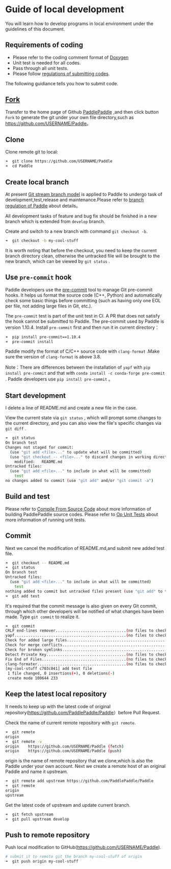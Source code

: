 # Guide of local development

You will learn how to develop programs in local environment under the guidelines of this document.

## Requirements of coding
- Please refer to the coding comment format of [Doxygen](http://www.doxygen.nl/)
- Unit test is needed for all codes.
- Pass through all unit tests.
- Please follow [regulations of submitting codes](./code_review_cn.html).

The following guidiance tells you how to submit code.
## [Fork](https://help.github.com/articles/fork-a-repo/)

Transfer to the home page of Github [PaddlePaddle](https://github.com/PaddlePaddle/Paddle) ,and then click button `Fork`  to generate the git under your own file directory,such as <https://github.com/USERNAME/Paddle>。

## Clone

Clone remote git to local:

```bash
➜  git clone https://github.com/USERNAME/Paddle
➜  cd Paddle
```


## Create local branch

At present [Git stream branch model](http://nvie.com/posts/a-successful-git-branching-model/)  is applied to Paddle to undergo task of development,test,release and maintenance.Please refer to [branch regulation of Paddle](https://github.com/PaddlePaddle/docs/blob/develop/docs/design/others/releasing_process.md) about details。

All development tasks of feature and bug fix should be finished in a new branch which is extended from `develop` branch.

Create and switch to a new branch with command `git checkout -b`.


```bash
➜  git checkout -b my-cool-stuff
```

It is worth noting that before the checkout, you need to keep the current branch directory clean, otherwise the untracked file will be brought to the new branch, which can be viewed by  `git status` .


## Use `pre-commit` hook

Paddle developers use the [pre-commit](http://pre-commit.com/) tool to manage Git pre-commit hooks. It helps us format the source code (C++, Python) and automatically check some basic things before committing (such as having only one EOL per file, not adding large files in Git, etc.).

The `pre-commit` test is part of the unit test in CI. A PR that does not satisfy the hook cannot be submitted to Paddle. The pre-commit used by Paddle is version 1.10.4. Install `pre-commit` first and then run it in current directory：


```bash
➜  pip install pre-commit==1.10.4
➜  pre-commit install
```

Paddle modify the format of C/C++ source code with `clang-format` .Make sure the version of `clang-format` is above 3.8.

Note：There are differences between the installation of `yapf` with `pip install pre-commit` and that with `conda install -c conda-forge pre-commit` . Paddle developers use `pip install pre-commit` 。

## Start development

I delete a line of README.md and create a new file in the case.

View the current state via `git status` , which will prompt some changes to the current directory, and you can also view the file's specific changes via `git diff` .


```bash
➜  git status
On branch test
Changes not staged for commit:
  (use "git add <file>..." to update what will be committed)
  (use "git checkout -- <file>..." to discard changes in working directory)
    modified:   README.md
Untracked files:
  (use "git add <file>..." to include in what will be committed)
    test
no changes added to commit (use "git add" and/or "git commit -a")
```

## Build and test

Please refer to [Compile From Source Code](../../../install/compile/fromsource_en.html) about more information of building PaddlePaddle source codes.
Please refer to [Op Unit Tests](../07_new_op/new_op_en.html#unit-tests) about more information of running unit tests.

## Commit

Next we cancel the modification of README.md,and submit new added test file.

```bash
➜  git checkout -- README.md
➜  git status
On branch test
Untracked files:
  (use "git add <file>..." to include in what will be committed)
    test
nothing added to commit but untracked files present (use "git add" to track)
➜  git add test
```

It's required that the commit message is also given on every Git commit, through which other developers will be notified of what changes have been made. Type `git commit` to realize it.

```bash
➜  git commit
CRLF end-lines remover...............................(no files to check)Skipped
yapf.................................................(no files to check)Skipped
Check for added large files..............................................Passed
Check for merge conflicts................................................Passed
Check for broken symlinks................................................Passed
Detect Private Key...................................(no files to check)Skipped
Fix End of Files.....................................(no files to check)Skipped
clang-formater.......................................(no files to check)Skipped
[my-cool-stuff c703c041] add test file
 1 file changed, 0 insertions(+), 0 deletions(-)
 create mode 100644 233
```


## Keep the latest local repository

It needs to keep up with the latest code of original repository(<https://github.com/PaddlePaddle/Paddle>）before Pull Request.

Check the name of current remote repository with `git remote`.

```bash
➜  git remote
origin
➜  git remote -v
origin    https://github.com/USERNAME/Paddle (fetch)
origin    https://github.com/USERNAME/Paddle (push)
```

origin is the name of remote repository that we clone,which is also the Paddle under your own account. Next we create a remote host of an original Paddle and name it upstream.

```bash
➜  git remote add upstream https://github.com/PaddlePaddle/Paddle
➜  git remote
origin
upstream
```

Get the latest code of upstream and update current branch.

```bash
➜  git fetch upstream
➜  git pull upstream develop
```

## Push to remote repository

Push local modification to GitHub(https://github.com/USERNAME/Paddle).

```bash
# submit it to remote git the branch my-cool-stuff of origin
➜  git push origin my-cool-stuff
```
